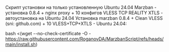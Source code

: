 Скрипт установки на только установленную Ubuntu 24.04
Marzban - установка 0.8.4 + nginx proxy + 10 конфигов VLESS TCP REALITY XTLS - автоустановка на Ubuntu 24.04
Установка marzban 0.8.4 + Clean VLESS (sni: github.com) + 10 VLESS+TCP+XTLS - Ubuntu 24.04:

bash <(wget --no-check-certificate -O - https://raw.githubusercontent.com/RoganovDA/MarzbanScript/refs/heads/main/install.sh)
